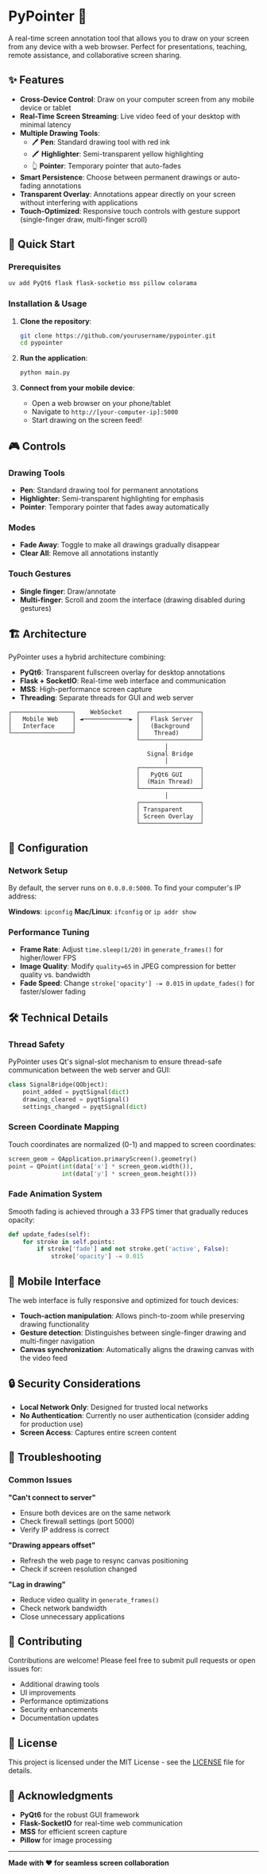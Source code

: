 # PyPointer 🎯

A real-time screen annotation tool that allows you to draw on your screen from any device with a web browser. Perfect for presentations, teaching, remote assistance, and collaborative screen sharing.

## ✨ Features

- **Cross-Device Control**: Draw on your computer screen from any mobile device or tablet
- **Real-Time Screen Streaming**: Live video feed of your desktop with minimal latency
- **Multiple Drawing Tools**:
  - 🖊️ **Pen**: Standard drawing tool with red ink
  - 🖍️ **Highlighter**: Semi-transparent yellow highlighting
  - 👆 **Pointer**: Temporary pointer that auto-fades
- **Smart Persistence**: Choose between permanent drawings or auto-fading annotations
- **Transparent Overlay**: Annotations appear directly on your screen without interfering with applications
- **Touch-Optimized**: Responsive touch controls with gesture support (single-finger draw, multi-finger scroll)

## 🚀 Quick Start

### Prerequisites

```bash
uv add PyQt6 flask flask-socketio mss pillow colorama
```

### Installation & Usage

1. **Clone the repository**:
   ```bash
   git clone https://github.com/yourusername/pypointer.git
   cd pypointer
   ```

2. **Run the application**:
   ```bash
   python main.py
   ```

3. **Connect from your mobile device**:
   - Open a web browser on your phone/tablet
   - Navigate to `http://[your-computer-ip]:5000`
   - Start drawing on the screen feed!

## 🎮 Controls

### Drawing Tools
- **Pen**: Standard drawing tool for permanent annotations
- **Highlighter**: Semi-transparent highlighting for emphasis
- **Pointer**: Temporary pointer that fades away automatically

### Modes
- **Fade Away**: Toggle to make all drawings gradually disappear
- **Clear All**: Remove all annotations instantly

### Touch Gestures
- **Single finger**: Draw/annotate
- **Multi-finger**: Scroll and zoom the interface (drawing disabled during gestures)

## 🏗️ Architecture

PyPointer uses a hybrid architecture combining:

- **PyQt6**: Transparent fullscreen overlay for desktop annotations
- **Flask + SocketIO**: Real-time web interface and communication
- **MSS**: High-performance screen capture
- **Threading**: Separate threads for GUI and web server

```
┌─────────────────┐    WebSocket    ┌─────────────────┐
│   Mobile Web    │ ◄─────────────► │   Flask Server  │
│   Interface     │                 │   (Background   │
└─────────────────┘                 │    Thread)      │
                                    └─────────────────┘
                                            │
                                       Signal Bridge
                                            │
                                    ┌─────────────────┐
                                    │   PyQt6 GUI     │
                                    │  (Main Thread)  │
                                    └─────────────────┘
                                            │
                                    ┌─────────────────┐
                                    │ Transparent     │
                                    │ Screen Overlay  │
                                    └─────────────────┘
```

## 🔧 Configuration

### Network Setup
By default, the server runs on `0.0.0.0:5000`. To find your computer's IP address:

**Windows**: `ipconfig`
**Mac/Linux**: `ifconfig` or `ip addr show`

### Performance Tuning
- **Frame Rate**: Adjust `time.sleep(1/20)` in `generate_frames()` for higher/lower FPS
- **Image Quality**: Modify `quality=65` in JPEG compression for better quality vs. bandwidth
- **Fade Speed**: Change `stroke['opacity'] -= 0.015` in `update_fades()` for faster/slower fading

## 🛠️ Technical Details

### Thread Safety
PyPointer uses Qt's signal-slot mechanism to ensure thread-safe communication between the web server and GUI:

```python
class SignalBridge(QObject):
    point_added = pyqtSignal(dict)
    drawing_cleared = pyqtSignal()
    settings_changed = pyqtSignal(dict)
```

### Screen Coordinate Mapping
Touch coordinates are normalized (0-1) and mapped to screen coordinates:

```python
screen_geom = QApplication.primaryScreen().geometry()
point = QPoint(int(data['x'] * screen_geom.width()), 
               int(data['y'] * screen_geom.height()))
```

### Fade Animation System
Smooth fading is achieved through a 33 FPS timer that gradually reduces opacity:

```python
def update_fades(self):
    for stroke in self.points:
        if stroke['fade'] and not stroke.get('active', False):
            stroke['opacity'] -= 0.015
```

## 📱 Mobile Interface

The web interface is fully responsive and optimized for touch devices:

- **Touch-action manipulation**: Allows pinch-to-zoom while preserving drawing functionality
- **Gesture detection**: Distinguishes between single-finger drawing and multi-finger navigation
- **Canvas synchronization**: Automatically aligns the drawing canvas with the video feed

## 🔒 Security Considerations

- **Local Network Only**: Designed for trusted local networks
- **No Authentication**: Currently no user authentication (consider adding for production use)
- **Screen Access**: Captures entire screen content

## 🐛 Troubleshooting

### Common Issues

**"Can't connect to server"**
- Ensure both devices are on the same network
- Check firewall settings (port 5000)
- Verify IP address is correct

**"Drawing appears offset"**
- Refresh the web page to resync canvas positioning
- Check if screen resolution changed

**"Lag in drawing"**
- Reduce video quality in `generate_frames()`
- Check network bandwidth
- Close unnecessary applications

## 🤝 Contributing

Contributions are welcome! Please feel free to submit pull requests or open issues for:

- Additional drawing tools
- UI improvements
- Performance optimizations
- Security enhancements
- Documentation updates

## 📄 License

This project is licensed under the MIT License - see the [LICENSE](LICENSE) file for details.

## 🙏 Acknowledgments

- **PyQt6** for the robust GUI framework
- **Flask-SocketIO** for real-time web communication
- **MSS** for efficient screen capture
- **Pillow** for image processing

---

**Made with ❤️ for seamless screen collaboration**
